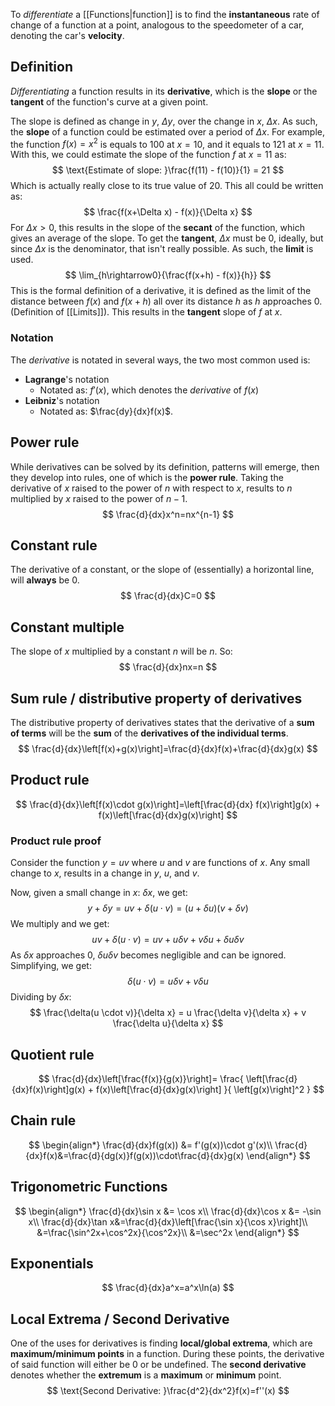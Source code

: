 To *differentiate* a [[Functions|function]] is to find the **instantaneous** rate of change of a function at a point, analogous to the speedometer of a car, denoting the car's **velocity**. 
## Definition
*Differentiating* a function results in its **derivative**, which is the **slope** or the **tangent** of the function's curve at a given point.

The slope is defined as change in $y$, $\Delta y$, over the change in $x$, $\Delta x$. As such, the **slope** of a function could be estimated over a period of $\Delta x$. For example, the function $f(x) = x^2$ is equals to $100$ at $x=10$, and it equals to $121$ at $x=11$. With this, we could estimate the slope of the function $f$ at $x=11$ as:
$$
\text{Estimate of slope: }\frac{f(11) - f(10)}{1} = 21
$$
Which is actually really close to its true value of $20$. This all could be written as:
$$
\frac{f(x+\Delta x) - f(x)}{\Delta x}
$$
For $\Delta x > 0$, this results in the slope of the **secant** of the function, which gives an average of the slope. To get the **tangent**, $\Delta x$ must be $0$, ideally, but since $\Delta x$ is the denominator, that isn't really possible. As such, the **limit** is used.
$$
\lim_{h\rightarrow0}{\frac{f(x+h) - f(x)}{h}}
$$
This is the formal definition of a derivative, it is defined as the limit of the distance between $f(x)$ and $f(x+h)$ all over its distance $h$ as $h$ approaches $0$. (Definition of [[Limits]]). This results in the **tangent** slope of $f$ at $x$.
### Notation
The *derivative* is notated in several ways, the two most common used is:
* **Lagrange**'s notation
	* Notated as: $f'(x)$, which denotes the *derivative* of $f(x)$
* **Leibniz**'s notation
	* Notated as: $\frac{dy}{dx}f(x)$.
## Power rule
While derivatives can be solved by its definition, patterns will emerge, then they develop into rules, one of which is the **power rule**. Taking the derivative of $x$ raised to the power of $n$ with respect to $x$, results to $n$ multiplied by $x$ raised to the power of $n-1$.
$$
\frac{d}{dx}x^n=nx^{n-1}
$$
## Constant rule
The derivative of a constant, or the slope of (essentially) a horizontal line, will **always** be $0$.
$$
\frac{d}{dx}C=0
$$
## Constant multiple
The slope of $x$ multiplied by a constant $n$ will be $n$. So:
$$
\frac{d}{dx}nx=n
$$
## Sum rule / distributive property of derivatives
The distributive property of derivatives states that the derivative of a **sum of terms** will be the **sum** of the **derivatives of the individual terms**.
$$
\frac{d}{dx}\left[f(x)+g(x)\right]=\frac{d}{dx}f(x)+\frac{d}{dx}g(x)
$$
## Product rule
$$
\frac{d}{dx}\left[f(x)\cdot g(x)\right]=\left[\frac{d}{dx} f(x)\right]g(x) + f(x)\left[\frac{d}{dx}g(x)\right]
$$
### Product rule proof
Consider the function $y = uv$ where $u$ and $v$ are functions of $x$. Any small change to $x$, results in a change in $y$, $u$, and $v$.

Now, given a small change in $x$: $\delta x$, we get:
$$
y + \delta y =uv + \delta(u \cdot v) = (u+\delta u)(v + \delta v)
$$
We multiply and we get:
$$
uv + \delta(u \cdot v) = uv + u \delta v + v\delta u + \delta u \delta v
$$
As $\delta x$ approaches $0$, $\delta u \delta v$ becomes negligible and can be ignored. Simplifying, we get:
$$
\delta (u \cdot v) = u \delta v + v \delta u
$$
Dividing by $\delta x$:
$$
\frac{\delta(u \cdot v)}{\delta x} = u \frac{\delta v}{\delta x} + v \frac{\delta u}{\delta x}
$$
## Quotient rule
$$
\frac{d}{dx}\left[\frac{f(x)}{g(x)}\right]=
\frac{
	\left[\frac{d}{dx}f(x)\right]g(x)
	+
	f(x)\left[\frac{d}{dx}g(x)\right]
}{
\left[g(x)\right]^2
}
$$
## Chain rule
$$
\begin{align*}
\frac{d}{dx}f(g(x)) &= f'(g(x))\cdot g'(x)\\
\frac{d}{dx}f(x)&=\frac{d}{dg(x)}f(g(x))\cdot\frac{d}{dx}g(x)
\end{align*}
$$
## Trigonometric Functions
$$
\begin{align*}
\frac{d}{dx}\sin x &= \cos x\\
\frac{d}{dx}\cos x &= -\sin x\\
\frac{d}{dx}\tan x&=\frac{d}{dx}\left[\frac{\sin x}{\cos x}\right]\\
&=\frac{\sin^2x+\cos^2x}{\cos^2x}\\
	&=\sec^2x
\end{align*}
$$
## Exponentials
$$
\frac{d}{dx}a^x=a^x\ln(a)
$$
## Local Extrema / Second Derivative
One of the uses for derivatives is finding **local/global extrema**, which are **maximum/minimum points** in a function. During these points, the derivative of said function will either be $0$ or be undefined. The **second derivative** denotes whether the **extremum** is a **maximum** or **minimum** point.
$$
\text{Second Derivative: }\frac{d^2}{dx^2}f(x)=f''(x)
$$
